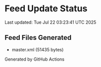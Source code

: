 # Feed Update Status
Last updated: Tue Jul 22 03:23:41 UTC 2025

## Feed Files Generated
- master.xml (51435 bytes)

Generated by GitHub Actions
